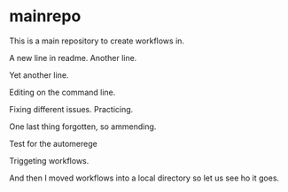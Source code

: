 # mainrepo
This is a main repository to create workflows in.

A new line in readme.
Another line.

Yet another line.

Editing on the command line.

Fixing different issues.
Practicing.

One last thing forgotten, so ammending.

Test for the automerege

Triggeting workflows.

And then I moved workflows into a local directory so let us see ho it goes.

